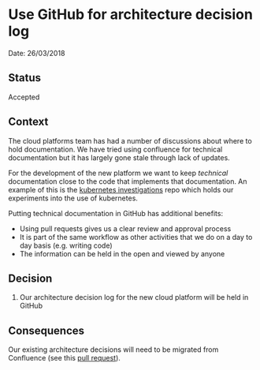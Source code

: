 # Use GitHub for architecture decision log

Date: 26/03/2018

## Status

Accepted

## Context

The cloud platforms team has had a number of discussions about where to hold documentation. We have tried using confluence for technical documentation but it has largely gone stale through lack of updates.

For the development of the new platform we want to keep _technical_ documentation close to the code that implements that documentation. An example of this is the [kubernetes investigations](https://github.com/ministryofjustice/kubernetes-investigations) repo which holds our experiments into the use of kubernetes.

Putting technical documentation in GitHub has additional benefits:

* Using pull requests gives us a clear review and approval process
* It is part of the same workflow as other activities that we do on a day to day basis (e.g. writing code)
* The information can be held in the open and viewed by anyone

## Decision

1. Our architecture decision log for the new cloud platform will be held in GitHub

## Consequences

Our existing architecture decisions will need to be migrated from Confluence (see this [pull request](https://github.com/ministryofjustice/cloud-platform/pull/1)).
